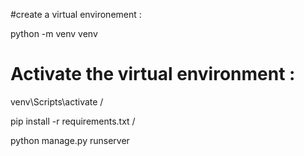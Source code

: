 #create a virtual environement :

python -m venv venv  

# Activate the virtual environment : 

venv\Scripts\activate /

pip install -r requirements.txt /

python manage.py runserver
